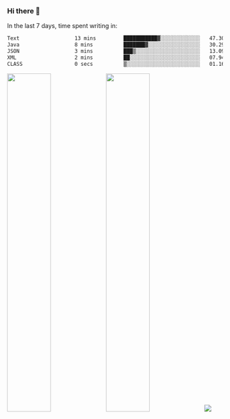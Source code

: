 ### Hi there 👋

In the last 7 days, time spent writing in:

<!--START_SECTION:waka-->

```txt
Text                  13 mins         ███████████▓░░░░░░░░░░░░░   47.30 %
Java                  8 mins          ███████▓░░░░░░░░░░░░░░░░░   30.29 %
JSON                  3 mins          ███▒░░░░░░░░░░░░░░░░░░░░░   13.09 %
XML                   2 mins          ██░░░░░░░░░░░░░░░░░░░░░░░   07.94 %
CLASS                 0 secs          ▒░░░░░░░░░░░░░░░░░░░░░░░░   01.16 %
```

<!--END_SECTION:waka-->

<img src="https://wakatime.com/share/@jimtje/5d0c92de-08f8-4a72-8f2f-6a9693d1e318.svg" width=45% height=45%> <img src="https://wakatime.com/share/@jimtje/501498ae-bda5-4da7-a89d-b40bcdd5556d.svg" width=45% height=45%>
![](https://hit.yhype.me/github/profile?user_id=43537315)
